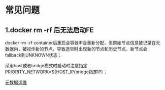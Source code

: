 # 常见问题
## 1.docker rm -rf 后无法启动FE
docker rm -rf container后重启会容器IP会重新分配，但原始节点信息被记录在元数据内，被视作新的节点，导致选举时出现新的节点和历史节点，新节点会fallback到UNKNOWN状态；

采用host或者bridge模式时启动时注意指定PRIORITY_NETWORK=${HOST_IP/bridge指定IP}；

[元数据运维](https://doris.apache.org/zh-CN/docs/admin-manual/trouble-shooting/metadata-operation)
